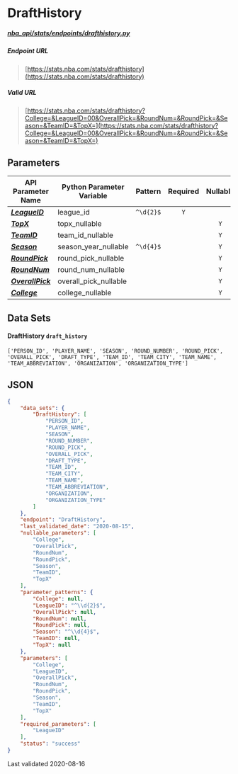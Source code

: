 # DraftHistory
##### [nba_api/stats/endpoints/drafthistory.py](https://github.com/swar/nba_api/blob/master/nba_api/stats/endpoints/drafthistory.py)

##### Endpoint URL
>[https://stats.nba.com/stats/drafthistory](https://stats.nba.com/stats/drafthistory)

##### Valid URL
>[https://stats.nba.com/stats/drafthistory?College=&LeagueID=00&OverallPick=&RoundNum=&RoundPick=&Season=&TeamID=&TopX=](https://stats.nba.com/stats/drafthistory?College=&LeagueID=00&OverallPick=&RoundNum=&RoundPick=&Season=&TeamID=&TopX=)

## Parameters
API Parameter Name | Python Parameter Variable | Pattern | Required | Nullable
------------ | ------------ | :-----------: | :---: | :---:
[_**LeagueID**_](https://github.com/swar/nba_api/blob/master/docs/nba_api/stats/library/parameters.md#LeagueID) | league_id | `^\d{2}$` | `Y` |  | 
[_**TopX**_](https://github.com/swar/nba_api/blob/master/docs/nba_api/stats/library/parameters.md#TopX) | topx_nullable |  |  | `Y` | 
[_**TeamID**_](https://github.com/swar/nba_api/blob/master/docs/nba_api/stats/library/parameters.md#TeamID) | team_id_nullable |  |  | `Y` | 
[_**Season**_](https://github.com/swar/nba_api/blob/master/docs/nba_api/stats/library/parameters.md#Season) | season_year_nullable | `^\d{4}$` |  | `Y` | 
[_**RoundPick**_](https://github.com/swar/nba_api/blob/master/docs/nba_api/stats/library/parameters.md#RoundPick) | round_pick_nullable |  |  | `Y` | 
[_**RoundNum**_](https://github.com/swar/nba_api/blob/master/docs/nba_api/stats/library/parameters.md#RoundNum) | round_num_nullable |  |  | `Y` | 
[_**OverallPick**_](https://github.com/swar/nba_api/blob/master/docs/nba_api/stats/library/parameters.md#OverallPick) | overall_pick_nullable |  |  | `Y` | 
[_**College**_](https://github.com/swar/nba_api/blob/master/docs/nba_api/stats/library/parameters.md#College) | college_nullable |  |  | `Y` | 

## Data Sets
#### DraftHistory `draft_history`
```text
['PERSON_ID', 'PLAYER_NAME', 'SEASON', 'ROUND_NUMBER', 'ROUND_PICK', 'OVERALL_PICK', 'DRAFT_TYPE', 'TEAM_ID', 'TEAM_CITY', 'TEAM_NAME', 'TEAM_ABBREVIATION', 'ORGANIZATION', 'ORGANIZATION_TYPE']
```


## JSON
```json
{
    "data_sets": {
        "DraftHistory": [
            "PERSON_ID",
            "PLAYER_NAME",
            "SEASON",
            "ROUND_NUMBER",
            "ROUND_PICK",
            "OVERALL_PICK",
            "DRAFT_TYPE",
            "TEAM_ID",
            "TEAM_CITY",
            "TEAM_NAME",
            "TEAM_ABBREVIATION",
            "ORGANIZATION",
            "ORGANIZATION_TYPE"
        ]
    },
    "endpoint": "DraftHistory",
    "last_validated_date": "2020-08-15",
    "nullable_parameters": [
        "College",
        "OverallPick",
        "RoundNum",
        "RoundPick",
        "Season",
        "TeamID",
        "TopX"
    ],
    "parameter_patterns": {
        "College": null,
        "LeagueID": "^\\d{2}$",
        "OverallPick": null,
        "RoundNum": null,
        "RoundPick": null,
        "Season": "^\\d{4}$",
        "TeamID": null,
        "TopX": null
    },
    "parameters": [
        "College",
        "LeagueID",
        "OverallPick",
        "RoundNum",
        "RoundPick",
        "Season",
        "TeamID",
        "TopX"
    ],
    "required_parameters": [
        "LeagueID"
    ],
    "status": "success"
}
```

Last validated 2020-08-16